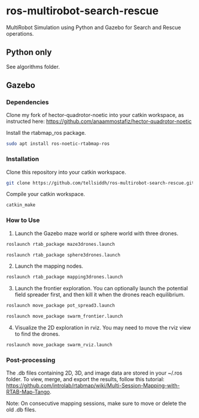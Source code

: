 # ros-multirobot-search-rescue

MultiRobot Simulation using Python and Gazebo for Search and Rescue operations.

## Python only
See algorithms folder.

## Gazebo

### Dependencies
 Clone my fork of hector-quadrotor-noetic into your catkin workspace, as instructed here: https://github.com/anaammostafiz/hector-quadrotor-noetic

Install the rtabmap_ros package.
```sh
sudo apt install ros-noetic-rtabmap-ros
```
### Installation
Clone this repository into your catkin workspace.
```sh
git clone https://github.com/tellsiddh/ros-multirobot-search-rescue.git
```
Compile your catkin workspace.
```sh
catkin_make
```
### How to Use
1. Launch the Gazebo maze world or sphere world with three drones.
```sh
roslaunch rtab_package maze3drones.launch
```
```sh
roslaunch rtab_package sphere3drones.launch
```
2. Launch the mapping nodes.
```sh
roslaunch rtab_package mapping3drones.launch
```
3. Launch the frontier exploration. You can optionally launch the potential field spreader first, and then kill it when the drones reach equilibrium.

```sh
roslaunch move_package pot_spread3.launch
```
```sh
roslaunch move_package swarm_frontier.launch
```

4. Visualize the 2D exploration in rviz. You may need to move the rviz view to find the drones.
```sh
roslaunch move_package swarm_rviz.launch
```

### Post-processing
The .db files containing 2D, 3D, and image data are stored in your ~/.ros folder. To view, merge, and export the results, follow this tutorial: https://github.com/introlab/rtabmap/wiki/Multi-Session-Mapping-with-RTAB-Map-Tango.

Note: On consecutive mapping sessions, make sure to move or delete the old .db files.